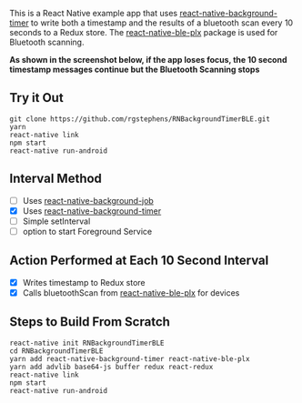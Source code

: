 This is a React Native example app that uses [react-native-background-timer](https://github.com/ocetnik/react-native-background-timer) to write both a timestamp and the results of a bluetooth scan every 10 seconds to a Redux store. The [react-native-ble-plx](https://github.com/Polidea/react-native-ble-plx) package is used for Bluetooth scanning.

**As shown in the screenshot below, if the app loses focus, the 10 second timestamp messages continue but the Bluetooth Scanning stops**


## Try it Out

```
git clone https://github.com/rgstephens/RNBackgroundTimerBLE.git
yarn
react-native link
npm start
react-native run-android
```

## Interval Method

- [ ] Uses [react-native-background-job](https://github.com/vikeri/react-native-background-job)
- [x] Uses [react-native-background-timer](https://github.com/ocetnik/react-native-background-timer)
- [ ] Simple setInterval
- [ ] option to start Foreground Service

## Action Performed at Each 10 Second Interval

- [x] Writes timestamp to Redux store
- [x] Calls bluetoothScan from [react-native-ble-plx](https://github.com/Polidea/react-native-ble-plx) for devices

## Steps to Build From Scratch

```
react-native init RNBackgroundTimerBLE
cd RNBackgroundTimerBLE
yarn add react-native-background-timer react-native-ble-plx
yarn add advlib base64-js buffer redux react-redux
react-native link
npm start
react-native run-android
```